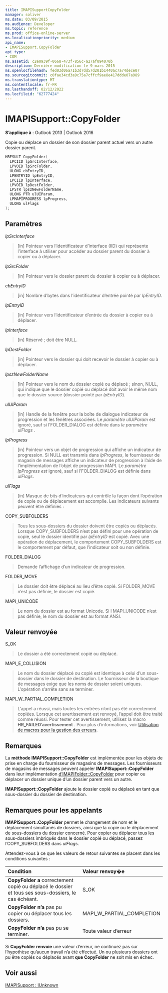 ```yaml
---
title: IMAPISupportCopyFolder
manager: soliver
ms.date: 03/09/2015
ms.audience: Developer
ms.topic: reference
ms.prod: office-online-server
ms.localizationpriority: medium
api_name:
- IMAPISupport.CopyFolder
api_type:
- COM
ms.assetid: c2e0939f-0668-473f-856c-a27af094070b
description: Dernière modification le 9 mars 2015
ms.openlocfilehash: fed03d06a71b3d7dd57d201b1440ac7a74dece07
ms.sourcegitcommit: c0fae34cd3a9c75a7cffcf9ae8e417ddde07a989
ms.translationtype: MT
ms.contentlocale: fr-FR
ms.lasthandoff: 02/12/2022
ms.locfileid: "62777424"
---
```

# <a name="imapisupportcopyfolder"></a>IMAPISupport::CopyFolder

  
  
**S’applique à** : Outlook 2013 | Outlook 2016 
  
Copie ou déplace un dossier de son dossier parent actuel vers un autre dossier parent.
  
```cpp
HRESULT CopyFolder(
  LPCIID lpSrcInterface,
  LPVOID lpSrcFolder,
  ULONG cbEntryID,
  LPENTRYID lpEntryID,
  LPCIID lpInterface,
  LPVOID lpDestFolder,
  LPSTR lpszNewFolderName,
  ULONG_PTR ulUIParam,
  LPMAPIPROGRESS lpProgress,
  ULONG ulFlags
);
```

## <a name="parameters"></a>Paramètres

 _lpSrcInterface_
  
> [in] Pointeur vers l’identificateur d’interface (IID) qui représente l’interface à utiliser pour accéder au dossier parent du dossier à copier ou à déplacer.
    
 _lpSrcFolder_
  
> [in] Pointeur vers le dossier parent du dossier à copier ou à déplacer. 
    
 _cbEntryID_
  
> [in] Nombre d’bytes dans l’identificateur d’entrée pointé par  _lpEntryID_.
    
 _lpEntryID_
  
> [in] Pointeur vers l’identificateur d’entrée du dossier à copier ou à déplacer. 
    
 _lpInterface_
  
> [in] Réservé ; doit être NULL.
    
 _lpDestFolder_
  
> [in] Pointeur vers le dossier qui doit recevoir le dossier à copier ou à déplacer.
    
 _lpszNewFolderName_
  
> [in] Pointeur vers le nom du dossier copié ou déplacé ; sinon, NULL, qui indique que le dossier copié ou déplacé doit avoir le même nom que le dossier source (dossier pointé par  _lpEntryID_).
    
 _ulUIParam_
  
> [in] Handle de la fenêtre pour la boîte de dialogue indicateur de progression et les fenêtres associées. Le  _paramètre ulUIParam_ est ignoré, sauf si l’FOLDER_DIALOG est définie dans _le paramètre ulFlags_ . 
    
 _lpProgress_
  
> [in] Pointeur vers un objet de progression qui affiche un indicateur de progression. Si NULL est transmis dans  _lpProgress_, le fournisseur de magasin de messages affiche un indicateur de progression à l’aide de l’implémentation de l’objet de progression MAPI. Le  _paramètre lpProgress est_ ignoré, sauf si l’FOLDER_DIALOG est définie dans  _ulFlags_.
    
 _ulFlags_
  
> [in] Masque de bits d’indicateurs qui contrôle la façon dont l’opération de copie ou de déplacement est accomplie. Les indicateurs suivants peuvent être définies :
    
COPY_SUBFOLDERS 
  
> Tous les sous-dossiers du dossier doivent être copiés ou déplacés. Lorsque COPY_SUBFOLDERS n’est pas défini pour une opération de copie, seul le dossier identifié par  _lpEntryID_ est copié. Avec une opération de déplacement, le comportement COPY_SUBFOLDERS est le comportement par défaut, que l’indicateur soit ou non définie. 
    
FOLDER_DIALOG 
  
> Demande l’affichage d’un indicateur de progression.
    
FOLDER_MOVE 
  
> Le dossier doit être déplacé au lieu d’être copié. Si FOLDER_MOVE n’est pas définie, le dossier est copié.
    
MAPI_UNICODE 
  
> Le nom du dossier est au format Unicode. Si l MAPI_UNICODE n’est pas définie, le nom du dossier est au format ANSI.
    
## <a name="return-value"></a>Valeur renvoyée

S_OK 
  
> Le dossier a été correctement copié ou déplacé.
    
MAPI_E_COLLISION 
  
> Le nom du dossier déplacé ou copié est identique à celui d’un sous-dossier dans le dossier de destination. Le fournisseur de la boutique de messages exige que les noms de dossier soient uniques. L’opération s’arrête sans se terminer.
    
MAPI_W_PARTIAL_COMPLETION 
  
> L’appel a réussi, mais toutes les entrées n’ont pas été correctement copiées. Lorsque cet avertissement est renvoyé, l’appel doit être traité comme réussi. Pour tester cet avertissement, utilisez la macro **HR_FAILED’avertissement** . Pour plus d’informations, voir [Utilisation de macros pour la gestion des erreurs](using-macros-for-error-handling.md).
    
## <a name="remarks"></a>Remarques

La **méthode IMAPISupport::CopyFolder** est implémentée pour les objets de prise en charge du fournisseur de magasins de messages. Les fournisseurs de magasins de messages peuvent appeler **IMAPISupport::CopyFolder** dans leur implémentation [d’IMAPIFolder::CopyFolder](imapifolder-copyfolder.md) pour copier ou déplacer un dossier unique d’un dossier parent vers un autre. 
  
 **IMAPISupport::CopyFolder** ajoute le dossier copié ou déplacé en tant que sous-dossier du dossier de destination. 
  
## <a name="notes-to-callers"></a>Remarques pour les appelants

 **IMAPISupport::CopyFolder** permet le changement de nom et le déplacement simultanés de dossiers, ainsi que la copie ou le déplacement de sous-dossiers du dossier concerné. Pour copier ou déplacer tous les sous-dossiers imbriqués dans le dossier copié ou déplacé, passez l’COPY_SUBFOLDERS dans  _ulFlags_. 
  
Attendez-vous à ce que les valeurs de retour suivantes se placent dans les conditions suivantes :
  
|**Condition**|**Valeur renvoy�e**|
|:-----|:-----|
|**CopyFolder a** correctement copié ou déplacé le dossier et tous ses sous-dossiers, le cas échéant. |S_OK  <br/> |
|**CopyFolder n’a** pas pu copier ou déplacer tous les dossiers. |MAPI_W_PARTIAL_COMPLETION  <br/> |
|**CopyFolder n’a** pas pu se terminer. |Toute valeur d’erreur  <br/> |
   
Si **CopyFolder renvoie** une valeur d’erreur, ne continuez pas sur l’hypothèse qu’aucun travail n’a été effectué. Un ou plusieurs dossiers ont pu être copiés ou déplacés avant **que CopyFolder** ne soit mis en échec. 
  
## <a name="see-also"></a>Voir aussi



[IMAPISupport : IUnknown](imapisupportiunknown.md)

